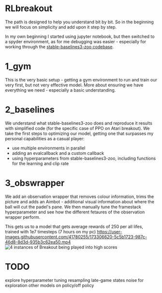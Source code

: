 # RLbreakout

The path is designed to help you understand bit by bit. So in the beginning we will focus on simplicity and add upon it step by step.

In my own beginning I started using jupyter notebook, but then switched to a spyder environment, as for me debugging was easier - especially for working through the [stable-baselines3-zoo codebase](https://github.com/DLR-RM/stable-baselines3).


# 1_gym
This is the very basic setup - getting a gym environment to run and train our very first, but not very effective model. More about ensuring we have everything we need - especially a basic understanding.

# 2_baselines
We understand what stable-baselines3-zoo does and reproduce it results with simplified code (for the specific case of PPO on Atari breakout). We take the first steps to optimizing our model, getting one that surpasses my personal capabilities as a casual player:
- use multiple environments in parallel
- adding an evalcallback and a custom callback
- using hyperparameters from stable-baselines3-zoo, including functions for the learning and clip rate

# 3_obswrapper
We add an observation wrapper that removes colour information, trims the picture and adds an Aimbot - additional visual information about where the ball will cut the padel's pane. We then manually tune the framestack hyperparameter and see how the different fetaures of the observation wrapper perform. 

This gets us to a model that gets average rewards of 250 per all lifes, trained with 1e7 timesteps (7 hours on my pc)
https://user-images.githubusercontent.com/41780255/173306620-5c5b1723-987c-46d8-8d3d-935b3c62ea50.mp4
![4 instances of Breakout being played into high scores](./video/3.3_aimbot_training_mono_1dim_trim_predict_3fs_0es_seed124_1e7.gif)

# TODO

explore hyperparameter tuning
resampling late-game states
noise for exploration
other models
on policy/off policy

